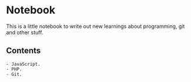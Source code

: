 ﻿Notebook
========

This is a little notebook to write out new learnings about
programming, git and other stuff.

Contents
--------

    - JavaScript.
    - PHP.
    - Git.
